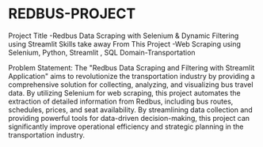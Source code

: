 # REDBUS-PROJECT


Project Title -Redbus Data Scraping with Selenium & Dynamic Filtering using Streamlit
Skills take away From This Project -Web Scraping using Selenium, Python, Streamlit , SQL
Domain-Transportation

Problem Statement:
The "Redbus Data Scraping and Filtering with Streamlit Application" aims to revolutionize the transportation industry by providing a comprehensive solution for collecting, analyzing, and visualizing bus travel data. By utilizing Selenium for web scraping, this project automates the extraction of detailed information from Redbus, including bus routes, schedules, prices, and seat availability. By streamlining data collection and providing powerful tools for data-driven decision-making, this project can significantly improve operational efficiency and strategic planning in the transportation industry.

